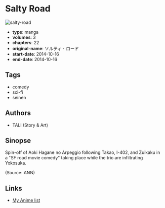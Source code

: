 # Salty Road

![salty-road](https://cdn.myanimelist.net/images/manga/2/161630.jpg)

-   **type**: manga
-   **volumes**: 3
-   **chapters**: 22
-   **original-name**: ソルティ・ロード
-   **start-date**: 2014-10-16
-   **end-date**: 2014-10-16

## Tags

-   comedy
-   sci-fi
-   seinen

## Authors

-   TALI (Story & Art)

## Sinopse

Spin-off of Aoki Hagane no Arpeggio following Takao, I-402, and Zuikaku in a "SF road movie comedy" taking place while the trio are infiltrating Yokosuka.

(Source: ANN)

## Links

-   [My Anime list](https://myanimelist.net/manga/90957/Salty_Road)
